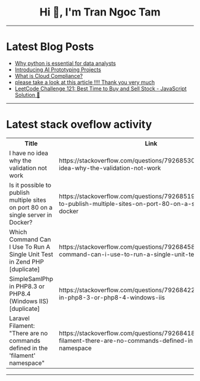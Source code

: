 <h1 align="center">Hi 👋, I'm Tran Ngoc Tam</h1>

---

# Latest Blog Posts 
<!-- BLOG-POST-LIST:START -->
- [Why python is essential for data analysts](https://dev.to/jeornee/why-python-is-essential-for-data-analysts-164i)
- [Introducing AI Prototyping Projects](https://dev.to/leading-edje/introducing-ai-prototyping-projects-3mdi)
- [What is Cloud Compliance?](https://dev.to/clouddefenseai/what-is-cloud-compliance-3nna)
- [please take a look at this article !!!! Thank you very much](https://dev.to/lorebrada00/please-take-a-look-at-this-article-thank-you-very-much-446g)
- [LeetCode Challenge 121: Best Time to Buy and Sell Stock - JavaScript Solution 🚀](https://dev.to/rahulgithubweb/leetcode-challenge-121-best-time-to-buy-and-sell-stock-javascript-solution-kk3)
<!-- BLOG-POST-LIST:END -->

---

# Latest stack oveflow activity
<table>
  <tr><th>Title</th><th>Link</th></tr>
  <!-- STACKOVERFLOW:START --><tr><td>I have no idea why the validation not work</td><td>https://stackoverflow.com/questions/79268530/i-have-no-idea-why-the-validation-not-work</td></tr><tr><td>Is it possible to publish multiple sites on port 80 on a single server in Docker?</td><td>https://stackoverflow.com/questions/79268519/is-it-possible-to-publish-multiple-sites-on-port-80-on-a-single-server-in-docker</td></tr><tr><td>Which Command Can I Use To Run A Single Unit Test in Zend PHP [duplicate]</td><td>https://stackoverflow.com/questions/79268458/which-command-can-i-use-to-run-a-single-unit-test-in-zend-php</td></tr><tr><td>SimpleSamlPhp in PHP8.3 or PHP8.4 &lpar;Windows IIS&rpar; [duplicate]</td><td>https://stackoverflow.com/questions/79268422/simplesamlphp-in-php8-3-or-php8-4-windows-iis</td></tr><tr><td>Laravel Filament: &quot;There are no commands defined in the &#39;filament&#39; namespace&quot;</td><td>https://stackoverflow.com/questions/79268418/laravel-filament-there-are-no-commands-defined-in-the-filament-namespace</td></tr><!-- STACKOVERFLOW:END -->
</table>

---


